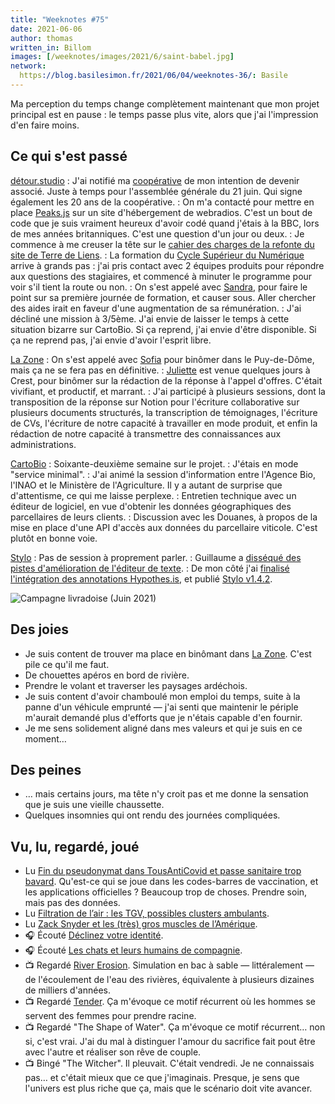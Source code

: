 ```yaml
---
title: "Weeknotes #75"
date: 2021-06-06
author: thomas
written_in: Billom
images: [/weeknotes/images/2021/6/saint-babel.jpg]
network:
  https://blog.basilesimon.fr/2021/06/04/weeknotes-36/: Basile
---
```


Ma perception du temps change complètement maintenant que mon projet principal est en pause : le temps passe plus vite, alors que j'ai l'impression d'en faire moins.

<!--more-->

## Ce qui s'est passé

[détour.studio]
: J'ai notifié ma [coopérative][Solstice] de mon intention de devenir associé. Juste à temps pour l'assemblée générale du 21 juin. Qui signe également les 20 ans de la coopérative.
: On m'a contacté pour mettre en place [Peaks.js](https://waveform.prototyping.bbc.co.uk/) sur un site d'hébergement de webradios. C'est un bout de code que je suis vraiment heureux d'avoir codé quand j'étais à la BBC, lors de mes années britanniques. C'est une question d'un jour ou deux.
: Je commence à me creuser la tête sur le [cahier des charges de la refonte du site de Terre de Liens](https://www.notion.so/Appel-d-offres-Refonte-du-site-de-Terre-de-Liens-d01f711be2634038b1dfccdbd0d5277d).
: La formation du [Cycle Supérieur du Numérique](http://www11.minefi.gouv.fr/catalogue-igpde/2021/co/8921.html) arrive à grands pas : j'ai pris contact avec 2 équipes produits pour répondre aux questions des stagiaires, et commencé à minuter le programme pour voir s'il tient la route ou non.
: On s'est appelé avec [Sandra], pour faire le point sur sa première journée de formation, et causer sous. Aller chercher des aides irait en faveur d'une augmentation de sa rémunération.
: J'ai décliné une mission à 3/5ème. J'ai envie de laisser le temps à cette situation bizarre sur CartoBio. Si ça reprend, j'ai envie d'être disponible. Si ça ne reprend pas, j'ai envie d'avoir l'esprit libre.

[La Zone]
: On s'est appelé avec [Sofia] pour binômer dans le Puy-de-Dôme, mais ça ne se fera pas en définitive.
: [Juliette] est venue quelques jours à Crest, pour binômer sur la rédaction de la réponse à l'appel d'offres. C'était vivifiant, et productif, et marrant.
: J'ai participé à plusieurs sessions, dont la transposition de la réponse sur Notion pour l'écriture collaborative sur plusieurs documents structurés, la transcription de témoignages, l'écriture de CVs, l'écriture de notre capacité à travailler en mode produit, et enfin la rédaction de notre capacité à transmettre des connaissances aux administrations.

[CartoBio]
: Soixante-deuxième semaine sur le projet.
: J'étais en mode "service minimal".
: J'ai animé la session d'information entre l'Agence Bio, l'INAO et le Ministère de l'Agriculture. Il y a autant de surprise que d'attentisme, ce qui me laisse perplexe.
: Entretien technique avec un éditeur de logiciel, en vue d'obtenir les données géographiques des parcellaires de leurs clients.
: Discussion avec les Douanes, à propos de la mise en place d'une API d'accès aux données du parcellaire viticole. C'est plutôt en bonne voie.

[Stylo]
: Pas de session à proprement parler.
: Guillaume a [disséqué des pistes d'amélioration de l'éditeur de texte](https://github.com/EcrituresNumeriques/stylo/pull/400).
: De mon côté j'ai [finalisé l'intégration des annotations Hypothes.is](https://github.com/EcrituresNumeriques/stylo/pull/381), et publié [Stylo v1.4.2](https://github.com/EcrituresNumeriques/stylo/releases/tag/v1.4.2).

![](/weeknotes/images/2021/6/saint-babel.jpg "Campagne livradoise (Juin 2021)")

## Des joies

- Je suis content de trouver ma place en binômant dans [La Zone]. C'est pile ce qu'il me faut.
- De chouettes apéros en bord de rivière.
- Prendre le volant et traverser les paysages ardéchois.
- Je suis content d'avoir chamboulé mon emploi du temps, suite à la panne d'un véhicule emprunté — j'ai senti que maintenir le périple m'aurait demandé plus d'efforts que je n'étais capable d'en fournir.
- Je me sens solidement aligné dans mes valeurs et qui je suis en ce moment…

## Des peines

- … mais certains jours, ma tête n'y croit pas et me donne la sensation que je suis une vieille chaussette.
- Quelques insomnies qui ont rendu des journées compliquées.

## Vu, lu, regardé, joué

- Lu [Fin du pseudonymat dans TousAntiCovid et passe sanitaire trop bavard](https://cq94.medium.com/la-fin-du-pseudonymat-dans-tousanticovid-932d50de11ee). Qu'est-ce qui se joue dans les codes-barres de vaccination, et les applications officielles ? Beaucoup trop de choses. Prendre soin, mais pas des données.
- Lu [Filtration de l’air : les TGV, possibles clusters ambulants](https://www.mediapart.fr/journal/france/030621/filtration-de-l-air-les-tgv-possibles-clusters-ambulants?onglet=full).
- Lu [Zack Snyder et les (très) gros muscles de l’Amérique](https://blogs.mediapart.fr/geographies-en-mouvement/blog/050621/zack-snyder-et-les-tres-gros-muscles-de-l-amerique).
- 🎧 Écouté [Déclinez votre identité](https://www.binge.audio/podcast/camille/declinez-votre-identite).
- 🎧 Écouté [Les chats et leurs humains de compagnie](https://www.franceculture.fr/emissions/la-methode-scientifique/la-methode-scientifique-emission-du-lundi-24-mai-2021).
- 📺 Regardé [River Erosion](https://www.youtube.com/watch?v=IxlpDWItLPg). Simulation en bac à sable — littéralement — de l'écoulement de l'eau des rivières, équivalente à plusieurs dizaines de milliers d'années.
- 📺 Regardé [Tender](https://mubi.com/films/tender-2020). Ça m'évoque ce motif récurrent où les hommes se servent des femmes pour prendre racine.
- 📺 Regardé "The Shape of Water". Ça m'évoque ce motif récurrent… non si, c'est vrai. J'ai du mal à distinguer l'amour du sacrifice fait pout être avec l'autre et réaliser son rêve de couple.
- 📺 Bingé "The Witcher". Il pleuvait. C'était vendredi. Je ne connaissais pas… et c'était mieux que ce que j'imaginais. Presque, je sens que l'univers est plus riche que ça, mais que le scénario doit vite avancer.

[détour.studio]: /
[Solstice]: https://solstice.coop/
[Stylo]: https://github.com/EcrituresNumeriques/stylo
[CartoBio]: https://cartobio.org/
[EditAdapt]: http://editadapt.fr/
[Usine Vivante]: https://www.usinevivante.org
[La Zone]: http://la.zone
[YesWiki]: https://yeswiki.net
[DataGalaxy]: https://www.datagalaxy.com/
[Classes à 12]: https://beta.gouv.fr/startups/classes12.html

[Noémie]: https://noemiegirard.co
[Sandra]: https://sandrakpodar.net/
[Juliette]: https://twitter.com/ju_net01
[Sofia]: https://twitter.com/sofiaboulaarab
[Guillaume]: https://www.yuzutech.fr/
[Antoine]: https://www.quaternum.net/
[Yannick]: https://elsif.fr/
[Basile]: https://basilesimon.fr/
[Maïtané]: https://maiwann.net/
[Laurent]: https://cocotier.xyz/
[Audrey]: https://fr.linkedin.com/in/audreybramy
